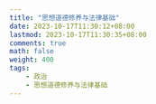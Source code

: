 ```yaml
---
title: "思想道德修养与法律基础"
date: 2023-10-17T11:30:12+08:00
lastmod: 2023-10-17T11:30:35+08:00
comments: true
math: false
weight: 400
tags:
    - 政治
    - 思想道德修养与法律基础
---
```


